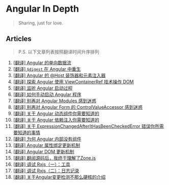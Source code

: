 # Angular In Depth

> Sharing, just for love.

## Articles

> P.S. 以下文章列表按照翻译时间升序排列

1. [[翻译] Angular 的单向数据流](articles/1.[翻译]-Angular-的单向数据流.md)
2. [[翻译] `$digest` 在 Angular 中重生](articles/2.[翻译]-$digest-在-Angular-中重生.md)
3. [[翻译] Angular 的 @Host 装饰器和元素注入器](articles/3.[翻译]-Angular-的-@Host-装饰器和元素注入器.md)
4. [[翻译] 探索 Angular 使用 ViewContainerRef 技术操作 DOM](articles/4.[翻译]-探索-Angular-使用-ViewContainerRef-技术操作-DOM.md)
5. [[翻译] 监听 Angular 启动过程](articles/5.[翻译]-监听-Angular-启动过程.md)
6. [[翻译] 如何手动启动 Angular 程序](articles/6.[翻译]-如何手动启动-Angular-程序.md)
7. [[翻译] 别再对 Angular Modules 感到迷惑](articles/7.[翻译]-别再对-Angular-Modules-感到迷惑.md)
8. [[翻译] 别再对 Angular Form 的 ControlValueAccessor 感到迷惑](articles/8.[翻译]-别再对-Angular-Form-的-ControlValueAccessor-感到迷惑.md)
9. [[翻译] 关于 Angular 动态组件你需要知道的](articles/9.[翻译]-关于-Angular-动态组件你需要知道的.md)
10. [[翻译] 关于 Angular 依赖注入你需要知道的](articles/10.[翻译]-关于-Angular-依赖注入你需要知道的.md)
11. [[翻译] 关于 ExpressionChangedAfterItHasBeenCheckedError 错误你所需要知道的事情](articles/11.[翻译]-关于-ExpressionChangedAfterItHasBeenCheckedError-错误你所需要知道的事情.md)
12. [[翻译] 为何 Angular 内部没有组件](articles/12.[翻译]-为何-Angular-内部没有组件.md)
13. [[翻译] Angular 属性绑定更新机制](articles/13.[翻译]-Angular-属性绑定更新机制.md)
14. [[翻译] Angular DOM 更新机制](articles/14.[翻译]-Angular-DOM-更新机制.md)
15. [[翻译] 翻阅源码后，我终于理解了Zone.js](articles/15.[翻译]-翻阅源码后，我终于理解了Zone.js.md)
16. [[翻译] 调试 Rxjs（一）：工具](articles/16.[翻译]-调试-Rxjs（一）：工具.md)
17. [[翻译] 调试 Rxjs（二）：日志记录](articles/17.[翻译]-调试-Rxjs（二）：日志记录.md)
18. [[翻译] 关于Angular变更检测不那么硬核的介绍](articles/135.[翻译]-关于Angular变更检测不那么硬核的介绍.md)
